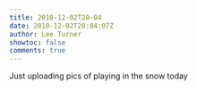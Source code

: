 ```yaml
---
title: 2010-12-02T20-04
date: 2010-12-02T20:04:07Z
author: Lee Turner
showtoc: false
comments: true
---
```


Just uploading pics of playing in the snow today

